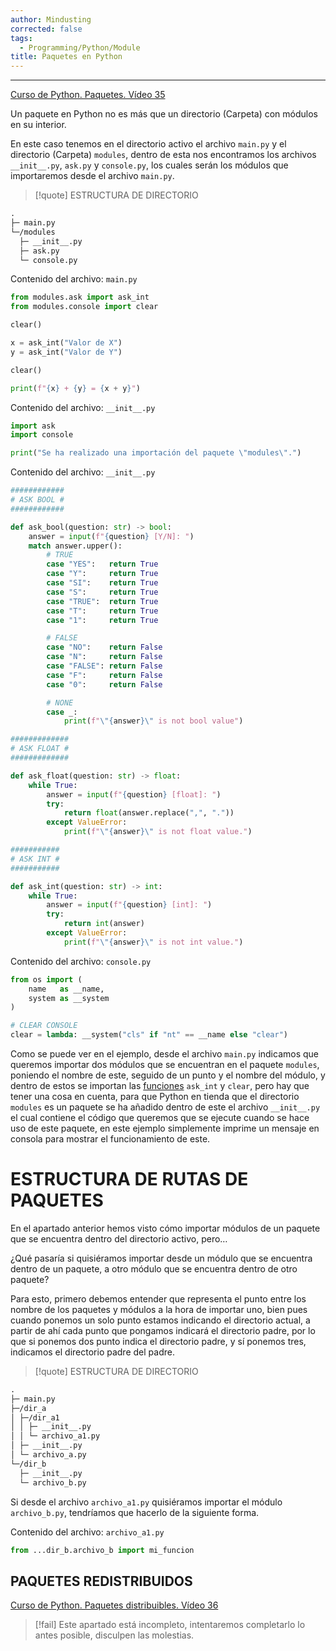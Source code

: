 ```yaml
---
author: Mindusting
corrected: false
tags:
  - Programming/Python/Module
title: Paquetes en Python
---
```


---

[Curso de Python. Paquetes. Vídeo 35](https://youtu.be/nRieWujis4s?list=PLU8oAlHdN5BlvPxziopYZRd55pdqFwkeS)

Un paquete en Python no es más que un directorio (Carpeta) con módulos en su interior.

En este caso tenemos en el directorio activo el archivo `main.py` y el directorio (Carpeta) `modules`, dentro de esta nos encontramos los archivos `__init__.py`, `ask.py` y `console.py`, los cuales serán los módulos que importaremos desde el archivo `main.py`.

> [!quote] ESTRUCTURA DE DIRECTORIO
```txt
.
├─ main.py
└─/modules
  ├─ __init__.py
  ├─ ask.py
  └─ console.py
```

Contenido del archivo: `main.py`
```python
from modules.ask import ask_int
from modules.console import clear

clear()

x = ask_int("Valor de X")
y = ask_int("Valor de Y")

clear()

print(f"{x} + {y} = {x + y}")
```

Contenido del archivo: `__init__.py`
```python
import ask
import console

print("Se ha realizado una importación del paquete \"modules\".")
```

Contenido del archivo: `__init__.py`
```python
############
# ASK BOOL #
############

def ask_bool(question: str) -> bool:
    answer = input(f"{question} [Y/N]: ")
    match answer.upper():
        # TRUE
        case "YES":   return True
        case "Y":     return True
        case "SI":    return True
        case "S":     return True
        case "TRUE":  return True
        case "T":     return True
        case "1":     return True

        # FALSE
        case "NO":    return False
        case "N":     return False
        case "FALSE": return False
        case "F":     return False
        case "0":     return False

        # NONE
        case _:
            print(f"\"{answer}\" is not bool value")

#############
# ASK FLOAT #
#############

def ask_float(question: str) -> float:
    while True:
        answer = input(f"{question} [float]: ")
        try:
            return float(answer.replace(",", "."))
        except ValueError:
            print(f"\"{answer}\" is not float value.")

###########
# ASK INT #
###########

def ask_int(question: str) -> int:
    while True:
        answer = input(f"{question} [int]: ")
        try:
            return int(answer)
        except ValueError:
            print(f"\"{answer}\" is not int value.")

```

Contenido del archivo: `console.py`
```python
from os import (
    name   as __name,
    system as __system
)

# CLEAR CONSOLE
clear = lambda: __system("cls" if "nt" == __name else "clear")
```

Como se puede ver en el ejemplo, desde el archivo `main.py` indicamos que queremos importar dos módulos que se encuentran en el paquete `modules`, poniendo el nombre de este, seguido de un punto y el nombre del módulo, y dentro de estos se importan las [funciones](../py_function.md) `ask_int` y `clear`, pero hay que tener una cosa en cuenta, para que Python en tienda que el directorio `modules` es un paquete se ha añadido dentro de este el archivo `__init__.py` el cual contiene el código que queremos que se ejecute cuando se hace uso de este paquete, en este ejemplo simplemente imprime un mensaje en consola para mostrar el funcionamiento de este.

# ESTRUCTURA DE RUTAS DE PAQUETES

En el apartado anterior hemos visto cómo importar módulos de un paquete que se encuentra dentro del directorio activo, pero…

¿Qué pasaría si quisiéramos importar desde un módulo que se encuentra dentro de un paquete, a otro módulo que se encuentra dentro de otro paquete?

Para esto, primero debemos entender que representa el punto entre los nombre de los paquetes y módulos a la hora de importar uno, bien pues cuando ponemos un solo punto estamos indicando el directorio actual, a partir de ahí cada punto que pongamos indicará el directorio padre, por lo que si ponemos dos punto indica el directorio padre, y sí ponemos tres, indicamos el directorio padre del padre.

>[!quote] ESTRUCTURA DE DIRECTORIO
```txt
.
├─ main.py
├─/dir_a
│ ├─/dir_a1
│ │ ├─ __init__.py
│ │ └─ archivo_a1.py
│ ├─ __init__.py
│ └─ archivo_a.py
└─/dir_b
  ├─ __init__.py
  └─ archivo_b.py
```

Si desde el archivo `archivo_a1.py` quisiéramos importar el módulo `archivo_b.py`, tendríamos que hacerlo de la siguiente forma.

Contenido del archivo: `archivo_a1.py`
```python
from ...dir_b.archivo_b import mi_funcion
```

## PAQUETES REDISTRIBUIDOS

[Curso de Python. Paquetes distribuibles. Vídeo 36](https://youtu.be/Zf9sN-w0BVE?list=PLU8oAlHdN5BlvPxziopYZRd55pdqFwkeS)

>[!fail] Este apartado está incompleto, intentaremos completarlo lo antes posible, disculpen las molestias.
